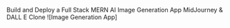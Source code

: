 Build and Deploy a Full Stack MERN AI Image Generation App  MidJourney & DALL E Clone
![Image Generation App]

